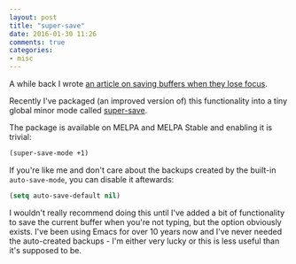 ```yaml
---
layout: post
title: "super-save"
date: 2016-01-30 11:26
comments: true
categories:
- misc
---
```


A while back I wrote
[an article on saving buffers when they lose focus](http://batsov.com/articles/2012/03/08/emacs-tip-number-5-save-buffers-automatically-on-buffer-or-window-switch/).

Recently I've packaged (an improved version of) this functionality
into a tiny global minor mode called
[super-save](https://github.com/bbatsov/super-save).

The package is available on MELPA and MELPA Stable and enabling it is trivial:

``` cl
(super-save-mode +1)
```

If you're like me and don't care about the backups created by the
built-in `auto-save-mode`, you can disable it aftewards:

``` cl
(setq auto-save-default nil)
```

I wouldn't really recommend doing this until I've added a bit of
functionality to save the current buffer when you're not typing, but
the option obviously exists. I've been using Emacs for over 10 years
now and I've never needed the auto-created backups - I'm either very
lucky or this is less useful than it's supposed to be.
